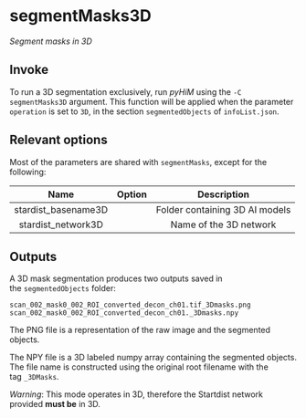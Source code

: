 # segmentMasks3D
*Segment masks in 3D*

## Invoke

To run a 3D segmentation exclusively, run *pyHiM* using the ```-C segmentMasks3D``` argument. This function will be applied when the parameter ```operation``` is set to ```3D```, in the section ```segmentedObjects``` of ```infoList.json```.  

## Relevant options
Most of the parameters are shared with ```segmentMasks```, except for the following:

|Name|Option|Description|
|:-:|:-:|:-:|
|stardist_basename3D| | Folder containing 3D AI models|
|stardist_network3D| | Name of the 3D network| 

## Outputs

A 3D mask segmentation produces two outputs saved in the `segmentedObjects` folder:

```
scan_002_mask0_002_ROI_converted_decon_ch01.tif_3Dmasks.png
scan_002_mask0_002_ROI_converted_decon_ch01._3Dmasks.npy
```

The PNG file is a representation of the raw image and the segmented objects.

The NPY file is a 3D labeled numpy array containing the segmented objects. The file name is constructed using the original root filename with the tag `_3DMasks`.

_Warning_: This mode operates in 3D, therefore the Startdist network provided **must be** in 3D.
